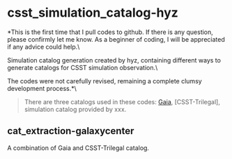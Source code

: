 # csst_simulation_catalog-hyz

*This is the first time that I pull codes to github. If there is any question, please confirmly let me know. As a beginner of coding, I will be appreciated if any advice could help.\

Simulation catalog generation created by hyz, containing different ways to generate catalogs for CSST simulation observation.\

The codes were not carefully revised, remaining a complete clumsy development process.*\

> There are three catalogs used in these codes: [Gaia](https://gea.esac.esa.int/archive/), [CSST-Trilegal], simulation catalog provided by xxx.
## cat_extraction-galaxycenter
A combination of Gaia and CSST-Trilegal catalog.
